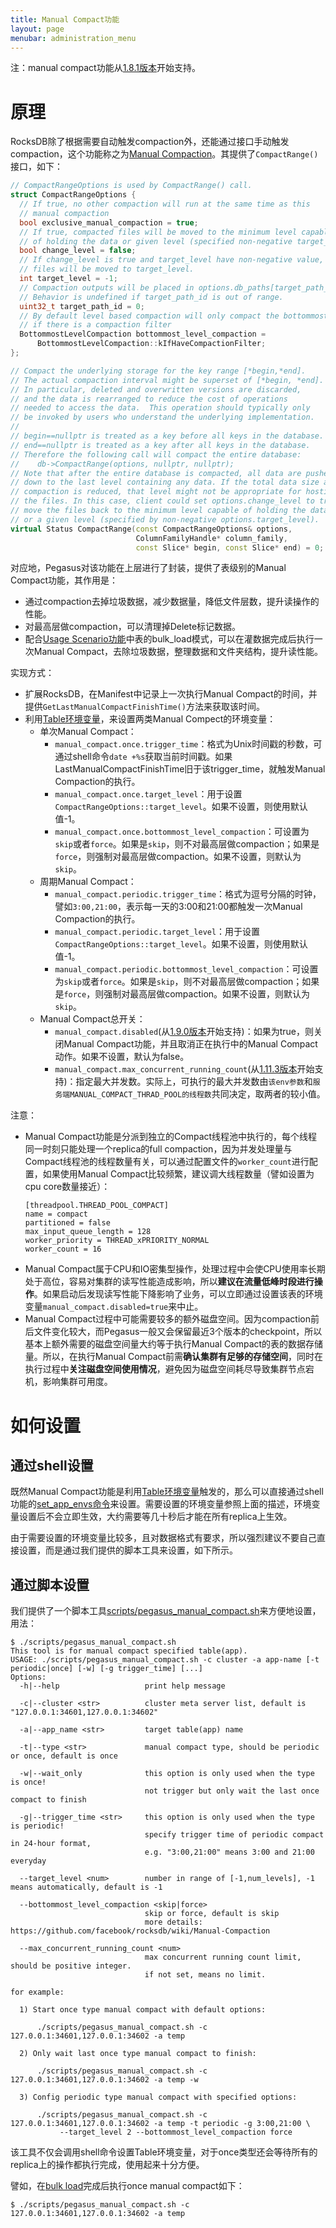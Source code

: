 ```yaml
---
title: Manual Compact功能
layout: page
menubar: administration_menu
---
```


注：manual compact功能从[1.8.1版本](https://github.com/XiaoMi/pegasus/releases/tag/v1.8.1)开始支持。
# 原理

RocksDB除了根据需要自动触发compaction外，还能通过接口手动触发compaction，这个功能称之为[Manual Compaction](https://github.com/facebook/rocksdb/wiki/Manual-Compaction)。其提供了`CompactRange()`接口，如下：
```C++
// CompactRangeOptions is used by CompactRange() call.
struct CompactRangeOptions {
  // If true, no other compaction will run at the same time as this
  // manual compaction
  bool exclusive_manual_compaction = true;
  // If true, compacted files will be moved to the minimum level capable
  // of holding the data or given level (specified non-negative target_level).
  bool change_level = false;
  // If change_level is true and target_level have non-negative value, compacted
  // files will be moved to target_level.
  int target_level = -1;
  // Compaction outputs will be placed in options.db_paths[target_path_id].
  // Behavior is undefined if target_path_id is out of range.
  uint32_t target_path_id = 0;
  // By default level based compaction will only compact the bottommost level
  // if there is a compaction filter
  BottommostLevelCompaction bottommost_level_compaction =
      BottommostLevelCompaction::kIfHaveCompactionFilter;
};

// Compact the underlying storage for the key range [*begin,*end].
// The actual compaction interval might be superset of [*begin, *end].
// In particular, deleted and overwritten versions are discarded,
// and the data is rearranged to reduce the cost of operations
// needed to access the data.  This operation should typically only
// be invoked by users who understand the underlying implementation.
//
// begin==nullptr is treated as a key before all keys in the database.
// end==nullptr is treated as a key after all keys in the database.
// Therefore the following call will compact the entire database:
//    db->CompactRange(options, nullptr, nullptr);
// Note that after the entire database is compacted, all data are pushed
// down to the last level containing any data. If the total data size after
// compaction is reduced, that level might not be appropriate for hosting all
// the files. In this case, client could set options.change_level to true, to
// move the files back to the minimum level capable of holding the data set
// or a given level (specified by non-negative options.target_level).
virtual Status CompactRange(const CompactRangeOptions& options,
                            ColumnFamilyHandle* column_family,
                            const Slice* begin, const Slice* end) = 0;
```

对应地，Pegasus对该功能在上层进行了封装，提供了表级别的Manual Compact功能，其作用是：
* 通过compaction去掉垃圾数据，减少数据量，降低文件层数，提升读操作的性能。
* 对最高层做compaction，可以清理掉Delete标记数据。
* 配合[Usage Scenario功能](Usage-Scenario功能)中表的bulk_load模式，可以在灌数据完成后执行一次Manual Compact，去除垃圾数据，整理数据和文件夹结构，提升读性能。

实现方式：
* 扩展RocksDB，在Manifest中记录上一次执行Manual Compact的时间，并提供`GetLastManualCompactFinishTime()`方法来获取该时间。
* 利用[Table环境变量](Table环境变量)，来设置两类Manual Compect的环境变量：
  * 单次Manual Compact：
    * `manual_compact.once.trigger_time`：格式为Unix时间戳的秒数，可通过shell命令`date +%s`获取当前时间戳。如果LastManualCompactFinishTime旧于该trigger_time，就触发Manual Compaction的执行。
    * `manual_compact.once.target_level`：用于设置`CompactRangeOptions::target_level`。如果不设置，则使用默认值-1。
    * `manual_compact.once.bottommost_level_compaction`：可设置为`skip`或者`force`。如果是`skip`，则不对最高层做compaction；如果是`force`，则强制对最高层做compaction。如果不设置，则默认为`skip`。
  * 周期Manual Compact：
    * `manual_compact.periodic.trigger_time`：格式为逗号分隔的时钟，譬如`3:00,21:00`，表示每一天的3:00和21:00都触发一次Manual Compaction的执行。
    * `manual_compact.periodic.target_level`：用于设置`CompactRangeOptions::target_level`。如果不设置，则使用默认值-1。
    * `manual_compact.periodic.bottommost_level_compaction`：可设置为`skip`或者`force`。如果是`skip`，则不对最高层做compaction；如果是`force`，则强制对最高层做compaction。如果不设置，则默认为`skip`。
  * Manual Compact总开关：
    * `manual_compact.disabled`(从[1.9.0版本](https://github.com/XiaoMi/pegasus/releases/tag/v1.9.0)开始支持)：如果为true，则关闭Manual Compact功能，并且取消正在执行中的Manual Compact动作。如果不设置，默认为false。
    * `manual_compact.max_concurrent_running_count`(从[1.11.3版本]()开始支持)：指定最大并发数。实际上，可执行的最大并发数由`该env参数`和`服务端MANUAL_COMPACT_THRAD_POOL的线程数`共同决定，取两者的较小值。

注意：
* Manual Compact功能是分派到独立的Compact线程池中执行的，每个线程同一时刻只能处理一个replica的full compaction，因为并发处理量与Compact线程池的线程数量有关，可以通过配置文件的`worker_count`进行配置，如果使用Manual Compact比较频繁，建议调大线程数量（譬如设置为cpu core数量接近）：
  ```
  [threadpool.THREAD_POOL_COMPACT]
  name = compact
  partitioned = false
  max_input_queue_length = 128
  worker_priority = THREAD_xPRIORITY_NORMAL
  worker_count = 16
  ```
* Manual Compact属于CPU和IO密集型操作，处理过程中会使CPU使用率长期处于高位，容易对集群的读写性能造成影响，所以**建议在流量低峰时段进行操作**。如果启动后发现读写性能下降影响了业务，可以立即通过设置该表的环境变量`manual_compact.disabled=true`来中止。
* Manual Compact过程中可能需要较多的额外磁盘空间。因为compaction前后文件变化较大，而Pegasus一般又会保留最近3个版本的checkpoint，所以基本上额外需要的磁盘空间量大约等于执行Manual Compact的表的数据存储量。所以，在执行Manual Compact前需**确认集群有足够的存储空间**，同时在执行过程中**关注磁盘空间使用情况**，避免因为磁盘空间耗尽导致集群节点宕机，影响集群可用度。

# 如何设置

## 通过shell设置

既然Manual Compact功能是利用[Table环境变量](Table环境变量)触发的，那么可以直接通过shell功能的[set_app_envs命令](Table环境变量#set_app_envs)来设置。需要设置的环境变量参照上面的描述，环境变量设置后不会立即生效，大约需要等几十秒后才能在所有replica上生效。

由于需要设置的环境变量比较多，且对数据格式有要求，所以强烈建议不要自己直接设置，而是通过我们提供的脚本工具来设置，如下所示。

## 通过脚本设置
我们提供了一个脚本工具[scripts/pegasus_manual_compact.sh](https://github.com/XiaoMi/pegasus/blob/master/scripts/pegasus_manual_compact.sh)来方便地设置，用法：
```
$ ./scripts/pegasus_manual_compact.sh 
This tool is for manual compact specified table(app).
USAGE: ./scripts/pegasus_manual_compact.sh -c cluster -a app-name [-t periodic|once] [-w] [-g trigger_time] [...]
Options:
  -h|--help                   print help message

  -c|--cluster <str>          cluster meta server list, default is "127.0.0.1:34601,127.0.0.1:34602"

  -a|--app_name <str>         target table(app) name

  -t|--type <str>             manual compact type, should be periodic or once, default is once

  -w|--wait_only              this option is only used when the type is once!
                              not trigger but only wait the last once compact to finish

  -g|--trigger_time <str>     this option is only used when the type is periodic!
                              specify trigger time of periodic compact in 24-hour format,
                              e.g. "3:00,21:00" means 3:00 and 21:00 everyday

  --target_level <num>        number in range of [-1,num_levels], -1 means automatically, default is -1

  --bottommost_level_compaction <skip|force>
                              skip or force, default is skip
                              more details: https://github.com/facebook/rocksdb/wiki/Manual-Compaction

  --max_concurrent_running_count <num>
                              max concurrent running count limit, should be positive integer.
                              if not set, means no limit.

for example:

  1) Start once type manual compact with default options:

      ./scripts/pegasus_manual_compact.sh -c 127.0.0.1:34601,127.0.0.1:34602 -a temp

  2) Only wait last once type manual compact to finish:

      ./scripts/pegasus_manual_compact.sh -c 127.0.0.1:34601,127.0.0.1:34602 -a temp -w

  3) Config periodic type manual compact with specified options:

      ./scripts/pegasus_manual_compact.sh -c 127.0.0.1:34601,127.0.0.1:34602 -a temp -t periodic -g 3:00,21:00 \
           --target_level 2 --bottommost_level_compaction force
```

该工具不仅会调用shell命令设置Table环境变量，对于once类型还会等待所有的replica上的操作都执行完成，使用起来十分方便。

譬如，在[bulk load](Usage-Scenario功能#支持场景)完成后执行once manual compact如下：
```
$ ./scripts/pegasus_manual_compact.sh -c 127.0.0.1:34601,127.0.0.1:34602 -a temp
```